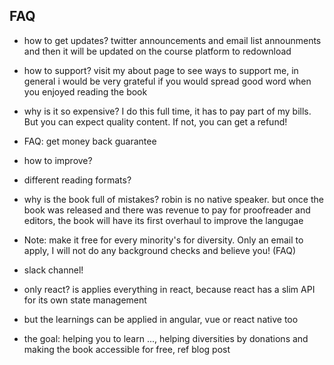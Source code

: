 ## FAQ

- how to get updates? twitter announcements and email list announments and then it will be updated on the course platform to redownload

- how to support? visit my about page to see ways to support me, in general i would be very grateful if you would spread good word when you enjoyed reading the book

- why is it so expensive? I do this full time, it has to pay part of my bills. But you can expect quality content. If not, you can get a refund!

- FAQ: get money back guarantee

- how to improve?

- different reading formats?

- why is the book full of mistakes? robin is no native speaker. but once the book was released and there was revenue to pay for proofreader and editors, the book will have its first overhaul to improve the langugae

- Note: make it free for every minority's for diversity. Only an email to apply, I will not do any background checks and believe you! (FAQ)

- slack channel!

- only react? is applies everything in react, because react has a slim API for its own state management
- but the learnings can be applied in angular, vue or react native too

- the goal: helping you to learn ..., helping diversities by donations and making the book accessible for free, ref blog post